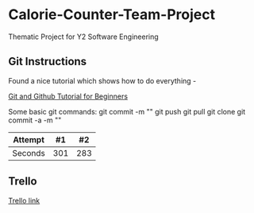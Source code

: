 # Calorie-Counter-Team-Project
Thematic Project for Y2 Software Engineering

## Git Instructions
Found a nice tutorial which shows how to do everything -

[Git and Github Tutorial for Beginners](https://product.hubspot.com/blog/git-and-github-tutorial-for-beginners)

Some basic git commands:
git commit -m ""
git push
git pull
git clone
git commit -a -m ""

| Attempt | #1    | #2    |
| :---:   | :---: | :---: |
| Seconds | 301   | 283   |
## Trello
[Trello link](https://trello.com/b/kUX9g9p6/calories-counter-team-project)
